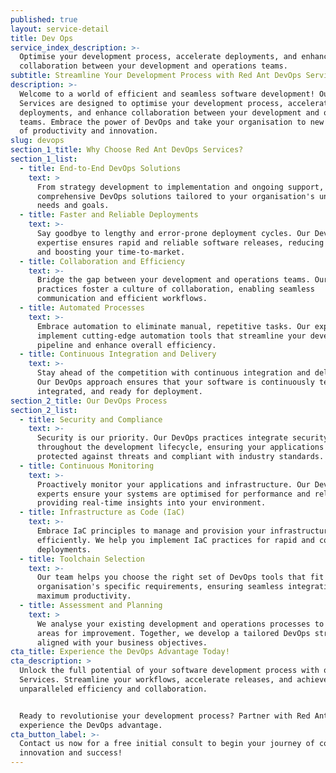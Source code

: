 ```yaml
---
published: true
layout: service-detail
title: Dev Ops
service_index_description: >-
  Optimise your development process, accelerate deployments, and enhance
  collaboration between your development and operations teams.
subtitle: Streamline Your Development Process with Red Ant DevOps Services
description: >-
  Welcome to a world of efficient and seamless software development! Our DevOps
  Services are designed to optimise your development process, accelerate
  deployments, and enhance collaboration between your development and operations
  teams. Embrace the power of DevOps and take your organisation to new heights
  of productivity and innovation.
slug: devops
section_1_title: Why Choose Red Ant DevOps Services?
section_1_list:
  - title: End-to-End DevOps Solutions
    text: >
      From strategy development to implementation and ongoing support, we offer
      comprehensive DevOps solutions tailored to your organisation's unique
      needs and goals.
  - title: Faster and Reliable Deployments
    text: >-
      Say goodbye to lengthy and error-prone deployment cycles. Our DevOps
      expertise ensures rapid and reliable software releases, reducing downtime
      and boosting your time-to-market.
  - title: Collaboration and Efficiency
    text: >-
      Bridge the gap between your development and operations teams. Our DevOps
      practices foster a culture of collaboration, enabling seamless
      communication and efficient workflows.
  - title: Automated Processes
    text: >-
      Embrace automation to eliminate manual, repetitive tasks. Our experts
      implement cutting-edge automation tools that streamline your development
      pipeline and enhance overall efficiency.
  - title: Continuous Integration and Delivery
    text: >-
      Stay ahead of the competition with continuous integration and delivery.
      Our DevOps approach ensures that your software is continuously tested,
      integrated, and ready for deployment.
section_2_title: Our DevOps Process
section_2_list:
  - title: Security and Compliance
    text: >-
      Security is our priority. Our DevOps practices integrate security measures
      throughout the development lifecycle, ensuring your applications are
      protected against threats and compliant with industry standards.
  - title: Continuous Monitoring
    text: >-
      Proactively monitor your applications and infrastructure. Our DevOps
      experts ensure your systems are optimised for performance and reliability,
      providing real-time insights into your environment.
  - title: Infrastructure as Code (IaC)
    text: >-
      Embrace IaC principles to manage and provision your infrastructure
      efficiently. We help you implement IaC practices for rapid and consistent
      deployments.
  - title: Toolchain Selection
    text: >-
      Our team helps you choose the right set of DevOps tools that fit your
      organisation's specific requirements, ensuring seamless integration and
      maximum productivity.
  - title: Assessment and Planning
    text: >
      We analyse your existing development and operations processes to identify
      areas for improvement. Together, we develop a tailored DevOps strategy
      aligned with your business objectives.
cta_title: Experience the DevOps Advantage Today!
cta_description: >
  Unlock the full potential of your software development process with our DevOps
  Services. Streamline your workflows, accelerate releases, and achieve
  unparalleled efficiency and collaboration.


  Ready to revolutionise your development process? Partner with Red Ant to
  experience the DevOps advantage.
cta_button_label: >-
  Contact us now for a free initial consult to begin your journey of continuous
  innovation and success!
---
```


